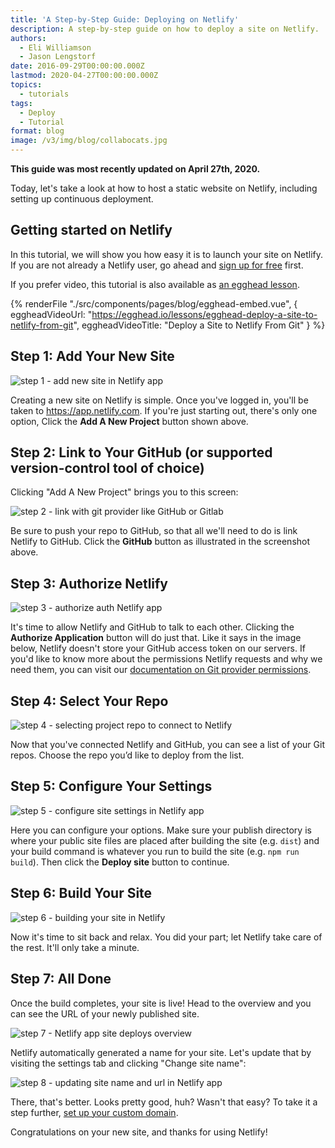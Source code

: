 ```yaml
---
title: 'A Step-by-Step Guide: Deploying on Netlify'
description: A step-by-step guide on how to deploy a site on Netlify.
authors:
  - Eli Williamson
  - Jason Lengstorf
date: 2016-09-29T00:00:00.000Z
lastmod: 2020-04-27T00:00:00.000Z
topics:
  - tutorials
tags:
  - Deploy
  - Tutorial
format: blog
image: /v3/img/blog/collabocats.jpg
---
```


**This guide was most recently updated on April 27th, 2020.**

Today, let's take a look at how to host a static website on Netlify, including setting up continuous deployment.

## Getting started on Netlify

In this tutorial, we will show you how easy it is to launch your site on Netlify. If you are not already a Netlify user, go ahead and [sign up for free](https://app.netlify.com/signup) first.

If you prefer video, this tutorial is also available as [an egghead lesson](https://jason.af/egghead/netlify-deploy).

{% renderFile "./src/components/pages/blog/egghead-embed.vue",
  {
    eggheadVideoUrl: "https://egghead.io/lessons/egghead-deploy-a-site-to-netlify-from-git",
    eggheadVideoTitle: "Deploy a Site to Netlify From Git"
  }
%}

## Step 1: Add Your New Site

![step 1 - add new site in Netlify app](/v3/img/blog/add-new-project.png)

Creating a new site on Netlify is simple. Once you've logged in, you'll be taken to https://app.netlify.com. If you're just starting out, there's only one option, Click the **Add A New Project** button shown above.

## Step 2: Link to Your GitHub (or supported version-control tool of choice)

Clicking "Add A New Project" brings you to this screen:

![step 2 - link with git provider like GitHub or Gitlab](/v3/img/blog/create-new-site.png)

Be sure to push your repo to GitHub, so that all we'll need to do is link Netlify to GitHub. Click the **GitHub** button as illustrated in the screenshot above.

## Step 3: Authorize Netlify
![step 3 - authorize auth Netlify app](/v3/img/blog/authorize-github.png)

It's time to allow Netlify and GitHub to talk to each other. Clicking the **Authorize Application** button will do just that. Like it says in the image below, Netlify doesn't store your GitHub access token on our servers. If you'd like to know more about the permissions Netlify requests and why we need them, you can visit our [documentation on Git provider permissions](https://docs.netlify.com/configure-builds/repo-permissions-linking/).

## Step 4: Select Your Repo
![step 4 - selecting project repo to connect to Netlify](/v3/img/blog/choose-repo.png)

Now that you've connected Netlify and GitHub, you can see a list of your Git repos. Choose the repo you’d like to deploy from the list.

## Step 5: Configure Your Settings

![step 5 - configure site settings in Netlify app](/v3/img/blog/config-your-repo.png)

Here you can configure your options. Make sure your publish directory is where your public site files are placed after building the site (e.g. `dist`) and your build command is whatever you run to build the site (e.g. `npm run build`). Then click the **Deploy site** button to continue.

## Step 6: Build Your Site

![step 6 - building your site in Netlify](/v3/img/blog/building-site.png)

Now it's time to sit back and relax. You did your part; let Netlify take care of the rest. It'll only take a minute.

## Step 7: All Done

Once the build completes, your site is live! Head to the overview and you can see the URL of your newly published site.

![step 7 - Netlify app site deploys overview](/v3/img/blog/done-1.png)

Netlify automatically generated a name for your site. Let's update that by visiting the settings tab and clicking "Change site name":

![step 8 - updating site name and url in Netlify app](/v3/img/blog/done-2.png)

There, that's better. Looks pretty good, huh? Wasn't that easy? To take it a step further, [set up your custom domain](https://www.netlify.com/blog/2016/03/14/setting-up-your-custom-domain/).

Congratulations on your new site, and thanks for using Netlify!
